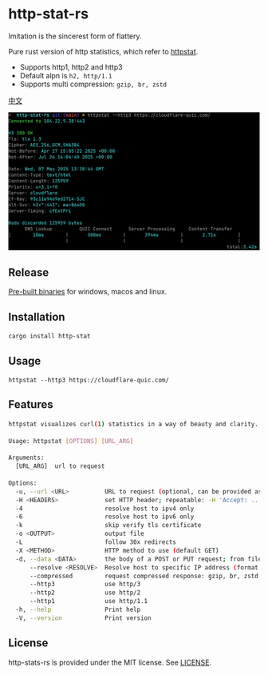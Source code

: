 # http-stat-rs

Imitation is the sincerest form of flattery.

Pure rust version of http statistics, which refer to [httpstat](https://github.com/davecheney/httpstat).

- Supports http1, http2 and http3
- Default alpn is `h2, http/1.1`
- Supports multi compression: `gzip, br, zstd`


[中文](./README_zh.md)

![screenshot](./screenshot.png)


## Release

[Pre-built binaries](https://github.com/vicanso/http-stat-rs/releases) for windows, macos and linux.

## Installation

```
cargo install http-stat
```


## Usage
```
httpstat --http3 https://cloudflare-quic.com/
```

## Features

```bash
httpstat visualizes curl(1) statistics in a way of beauty and clarity.

Usage: httpstat [OPTIONS] [URL_ARG]

Arguments:
  [URL_ARG]  url to request

Options:
  -u, --url <URL>          URL to request (optional, can be provided as the last argument)
  -H <HEADERS>             set HTTP header; repeatable: -H 'Accept: ...' -H 'Range: ...'
  -4                       resolve host to ipv4 only
  -6                       resolve host to ipv6 only
  -k                       skip verify tls certificate
  -o <OUTPUT>              output file
  -L                       follow 30x redirects
  -X <METHOD>              HTTP method to use (default GET)
  -d, --data <DATA>        the body of a POST or PUT request; from file use @filename
      --resolve <RESOLVE>  Resolve host to specific IP address (format: HOST:PORT:ADDRESS, e.g. example.com:80:1.2.3.4)
      --compressed         request compressed response: gzip, br, zstd
      --http3              use http/3
      --http2              use http/2
      --http1              use http/1.1
  -h, --help               Print help
  -V, --version            Print version
```

## License

http-stats-rs is provided under the MIT license. See [LICENSE](LICENSE).

